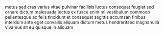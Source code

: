 metus [sed](generated_webpages/elementum2.md) cras varius vitae pulvinar
facilisis luctus consequat feugiat sed ornare dictum malesuada lectus ex fusce
enim mi vestibulum commodo pellentesque ac felis tincidunt et consequat
sagittis accumsan finibus interdum ante eget convallis aliquam dictum metus
hendreritsed magnanulla vivamus sit eu quisque in aliquam